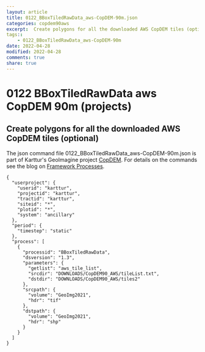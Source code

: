 ```yaml
---
layout: article
title: 0122_BBoxTiledRawData_aws-CopDEM-90m.json
categories: copdem90aws
excerpt:  Create polygons for all the downloaded AWS CopDEM tiles (optional)
tags:: 
    - 0122_BBoxTiledRawData_aws-CopDEM-90m
date: 2022-04-28
modified: 2022-04-28
comments: true
share: true
---
```


# 0122 BBoxTiledRawData aws CopDEM 90m (projects)

##  Create polygons for all the downloaded AWS CopDEM tiles (optional)

The json command file <span class='file'>0122_BBoxTiledRawData_aws-CopDEM-90m.json</span> is part of Karttur's GeoImagine project [<span class='project'>CopDEM</span>](https://karttur.github.io/geoimagine03-proj-copdem/index.html). For details on the commands see the blog on [Framework Processes](https://karttur.github.io/geoimagine03-docs-procpack/).

```
{
  "userproject": {
    "userid": "karttur",
    "projectid": "karttur",
    "tractid": "karttur",
    "siteid": "*",
    "plotid": "*",
    "system": "ancillary"
  },
  "period": {
    "timestep": "static"
  },
  "process": [
    {
      "processid": "BBoxTiledRawData",
      "dsversion": "1.3",
      "parameters": {
        "getlist": "aws_tile_list",
        "srcdir": "DOWNLOADS/CopDEM90_AWS/tileList.txt",
        "dstdir": "DOWNLOADS/CopDEM90_AWS/tiles2"
      },
      "srcpath": {
        "volume": "GeoImg2021",
        "hdr": "tif"
      },
      "dstpath": {
        "volume": "GeoImg2021",
        "hdr": "shp"
      }
    }
  ]
}
```
